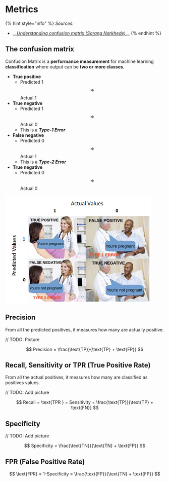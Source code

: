 # Metrics

{% hint style="info" %}
_Sources:_

* \_\_[_Understanding confusion matrix \(Sarang Narkhede\)_](https://towardsdatascience.com/understanding-confusion-matrix-a9ad42dcfd62)\_\_
{% endhint %}

## The confusion matrix

Confusion Matrix is a **performance measurement** for machine learning **classification** where output can be **two or more classes**.

* **True positive**
  * Predicted 1 $$\Rightarrow$$ Actual 1
* **True negative**
  * Predicted 1 $$\Rightarrow$$ Actual 0
  * This is a _**Type-1 Error**_
* **False negative**
  * Predicted 0 $$\Rightarrow$$ Actual 1
  * This is a _**Type-2 Error**_
* **True negative**
  * Predicted 0 $$\Rightarrow$$ Actual 0

![](../../.gitbook/assets/image%20%2826%29.png)

## Precision

From all the predicted positives, it measures how many are actually positive.

// TODO: Picture

$$
Precision = \frac{\text{TP}}{\text{TP} + \text{FP}}
$$

## Recall, Sensitivity or TPR \(True Positive Rate\)

From all the actual positives, it measures how many are classified as positives values.

// TODO: Add picture

$$
Recall = \text{TPR } = Sensitivity = \frac{\text{TP}}{\text{TP} + \text{FN}}
$$

## Specificity

// TODO: Add picture

$$
Specificity = \frac{\text{TN}}{\text{TN} + \text{FP}}
$$

## FPR \(False Positive Rate\)

$$
\text{FPR} = 1-Specificity = \frac{\text{FP}}{\text{TN} + \text{FP}}
$$

## 

